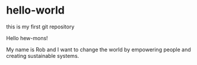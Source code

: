 # hello-world
this is my first git repository

Hello hew-mons!

My name is Rob and I want to change the world by empowering people and creating sustainable systems.
